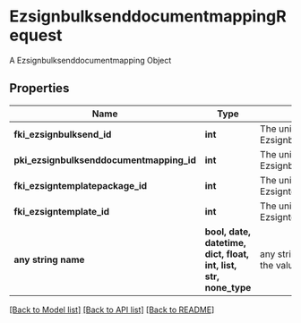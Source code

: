# EzsignbulksenddocumentmappingRequest

A Ezsignbulksenddocumentmapping Object

## Properties
Name | Type | Description | Notes
------------ | ------------- | ------------- | -------------
**fki_ezsignbulksend_id** | **int** | The unique ID of the Ezsignbulksend | 
**pki_ezsignbulksenddocumentmapping_id** | **int** | The unique ID of the Ezsignbulksenddocumentmapping. | [optional] 
**fki_ezsigntemplatepackage_id** | **int** | The unique ID of the Ezsigntemplatepackage | [optional] 
**fki_ezsigntemplate_id** | **int** | The unique ID of the Ezsigntemplate | [optional] 
**any string name** | **bool, date, datetime, dict, float, int, list, str, none_type** | any string name can be used but the value must be the correct type | [optional]

[[Back to Model list]](../README.md#documentation-for-models) [[Back to API list]](../README.md#documentation-for-api-endpoints) [[Back to README]](../README.md)


